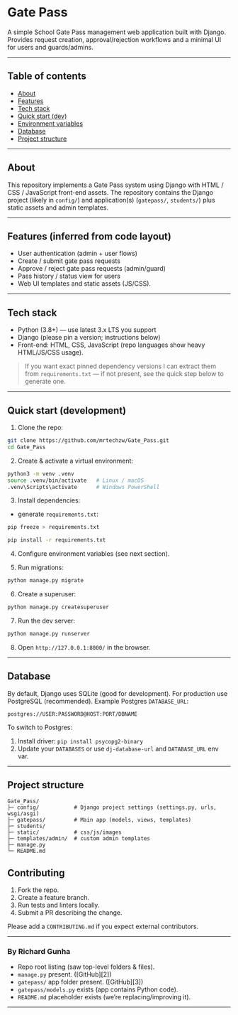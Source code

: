 
# Gate Pass

A simple School Gate Pass management web application built with Django.  
Provides request creation, approval/rejection workflows and a minimal UI for users and guards/admins.



---

## Table of contents

- [About](#about)  
- [Features](#features)  
- [Tech stack](#tech-stack)  
- [Quick start (dev)](#quick-start-dev)  
- [Environment variables](#environment-variables)  
- [Database](#database)  
- [Project structure](#project-structure)  


---

## About

This repository implements a Gate Pass system using Django with HTML / CSS / JavaScript front-end assets. The repository contains the Django project (likely in `config/`) and application(s) (`gatepass/`, `students/`) plus static assets and admin templates. 

---

## Features (inferred from code layout)
- User authentication (admin + user flows)  
- Create / submit gate pass requests  
- Approve / reject gate pass requests (admin/guard)  
- Pass history / status view for users  
- Web UI templates and static assets (JS/CSS).

---

## Tech stack
- Python (3.8+) — use latest 3.x LTS you support  
- Django (please pin a version; instructions below)  
- Front-end: HTML, CSS, JavaScript (repo languages show heavy HTML/JS/CSS usage). 

> If you want exact pinned dependency versions I can extract them from `requirements.txt` — if not present, see the quick step below to generate one.

---

## Quick start (development)

1. Clone the repo:
```bash
git clone https://github.com/mrtechzw/Gate_Pass.git
cd Gate_Pass
````

2. Create & activate a virtual environment:

```bash
python3 -m venv .venv
source .venv/bin/activate   # Linux / macOS
.venv\Scripts\activate      # Windows PowerShell
```

3. Install dependencies:

*  generate `requirements.txt`:

```bash
pip freeze > requirements.txt
```

```bash
pip install -r requirements.txt
```


4. Configure environment variables (see next section).

5. Run migrations:

```bash
python manage.py migrate
```

6. Create a superuser:

```bash
python manage.py createsuperuser
```

7. Run the dev server:

```bash
python manage.py runserver
```

8. Open `http://127.0.0.1:8000/` in the browser.

---



## Database

By default, Django uses SQLite (good for development). For production use PostgreSQL (recommended). Example Postgres `DATABASE_URL`:

```
postgres://USER:PASSWORD@HOST:PORT/DBNAME
```

To switch to Postgres:

1. Install driver: `pip install psycopg2-binary`
2. Update your `DATABASES` or use `dj-database-url` and `DATABASE_URL` env var.

---

## Project structure

```
Gate_Pass/
├─ config/           # Django project settings (settings.py, urls, wsgi/asgi)
├─ gatepass/         # Main app (models, views, templates)
├─ students/         
├─ static/           # css/js/images
├─ templates/admin/  # custom admin templates
├─ manage.py
└─ README.md
```





## Contributing

1. Fork the repo.
2. Create a feature branch.
3. Run tests and linters locally.
4. Submit a PR describing the change.

Please add a `CONTRIBUTING.md` if you expect external contributors.

---



### By Richard Gunha

* Repo root listing (saw top-level folders & files). 
* `manage.py` present. ([GitHub][2])
* `gatepass/` app folder present. ([GitHub][3])
* `gatepass/models.py` exists (app contains Python code). 
* `README.md` placeholder exists (we’re replacing/improving it).

---
